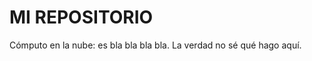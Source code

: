 <!-- https://www.markdownguide.org/basic-syntax/ -->
# MI REPOSITORIO

Cómputo en la nube: es bla bla bla bla. 
La verdad no sé qué hago aquí. 